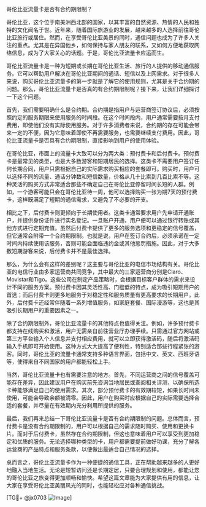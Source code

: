 哥伦比亚流量卡是否有合约期限制？

哥伦比亚，这个位于南美洲西北部的国家，以其丰富的自然资源、热情的人民和独特的文化闻名于世。近年来，随着国际旅游业的发展，越来越多的人选择前往哥伦比亚旅行或居住。然而，在享受哥伦比亚美景的同时，通信问题也成为了许多人关注的重点。尤其是在异国他乡，如何保持与家人朋友的联系，又如何方便地获取网络信息，成为了大家关心的话题。于是，哥伦比亚流量卡应运而生。

哥伦比亚流量卡是一种为短期或长期在哥伦比亚生活、旅行的人提供的移动通信服务。它可以帮助用户解决在哥伦比亚期间的通话、短信以及上网需求。对于很多人来说，购买哥伦比亚流量卡的第一步就是了解它的使用规则，尤其是关于合约期的问题。那么，哥伦比亚流量卡是否真的有合约期限制呢？接下来，让我们详细探讨一下这个问题。

首先，我们需要明确什么是合约期。合约期是指用户与运营商签订协议后，必须按照约定的服务期限来使用服务的时间段。在这个时间段内，用户通常需要按月支付费用，即使他们没有实际使用服务。对于许多消费者来说，合约期的存在可能会带来一定的不便，因为它意味着即使不再需要服务，也需要继续支付费用。因此，哥伦比亚流量卡是否具有合约期限制，直接影响到用户的使用体验。

在哥伦比亚，市面上的流量卡大致可以分为两大类：预付费卡和后付费卡。预付费卡是最常见的类型，也是大多数游客和短期居民的选择。这类卡不需要用户签订任何长期合同，用户只需根据自己的实际需求购买相应的套餐即可。购买时，用户可以选择不同的流量、通话分钟数和短信数量，价格从几十比索到几百比索不等。这种灵活的购买方式非常适合那些不确定自己在哥伦比亚停留时间长短的人群。例如，一个游客可能只会在哥伦比亚待一周，他可以选择购买一张为期7天的预付费卡，这样既满足了短期的通信需求，又避免了不必要的开支。

相比之下，后付费卡则更倾向于长期使用者。这类卡通常要求用户先申请开通账户，并提供身份证件进行实名登记。一旦账户开通，用户便可以通过银行转账或其他方式进行定期充值。虽然后付费卡提供了更多的服务选项和更稳定的信号覆盖，但它通常会附带一个合约期限制。也就是说，用户在签订合约后，必须承诺在一定时间内持续使用该服务，否则可能会面临违约金或其他惩罚措施。因此，对于大多数短期游客来说，后付费卡并不是最佳选择。

那么，为什么会有这样的差别呢？这主要与哥伦比亚的电信市场结构有关。哥伦比亚的电信行业由多家运营商共同竞争，其中最大的三家运营商分别是Claro、Movistar和Tigo。这些公司在制定产品策略时，会根据目标客户群体的需求来设计不同的服务方案。预付费卡因其灵活性高、门槛低的特点，成为吸引短期用户的首选；而后付费卡则更多地服务于对稳定性和服务质量有更高要求的长期用户。此外，后付费卡还经常伴随着一系列增值服务，如家庭套餐、国际漫游等，这也是其吸引长期用户的重要因素之一。

除了合约期限制外，哥伦比亚流量卡的其他特点也值得关注。例如，许多预付费卡都支持在线购买和激活，用户无需亲自前往营业厅办理手续。只需通过官方网站或第三方平台输入个人信息并支付相应费用，就可以立即获得激活码，随后将激活码输入手机即可开始使用。这种方式大大提高了便利性，特别适合那些行程紧张的游客。同时，哥伦比亚的流量卡通常支持多种语言界面，包括中文、英文、西班牙语等，使得来自不同国家的用户都能轻松上手。

当然，哥伦比亚流量卡也有需要注意的地方。首先，不同运营商之间的信号覆盖可能存在差异，因此建议用户在购买前先咨询当地居民或查阅相关评测，以确保所选卡种能够满足自己的使用需求。其次，部分预付费卡的有效期较短，如果长时间未使用，可能会导致余额被清零。因此，用户在购买时应根据自己的实际需要选择合适的套餐，并尽量在有效期内充分利用所提供的服务。

最后，我们再来总结一下哥伦比亚流量卡是否有合约期限制的问题。总体而言，预付费卡是没有合约期限制的，用户可以根据自己的需求随时购买、使用和更换卡片。而对于后付费卡，虽然存在合约期限制，但这也意味着用户可以享受到更加稳定和优质的服务。无论选择哪种类型的卡，用户都需要提前做好功课，充分了解各运营商的产品特点和服务条款，以便做出最适合自己情况的选择。

总而言之，哥伦比亚流量卡作为一种便捷的通信工具，正在帮助越来越多的人更好地融入当地生活。无论是短暂访问还是长期定居，只要合理规划和使用，都能让您的哥伦比亚之旅变得更加顺畅和愉快。希望这篇文章能为大家提供有用的信息，让大家在享受哥伦比亚美丽风光的同时，也能轻松应对各种通信挑战。

[TG💪+ @jx0703 ![Image](https://github.com/user-attachments/assets/dbca1d08-cadb-493c-b0ec-ad6f7a83f270)]